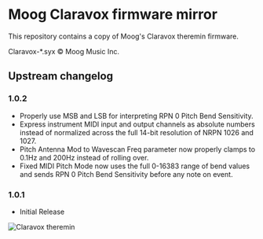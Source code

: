 # Moog Claravox firmware mirror
This repository contains a copy of Moog's Claravox theremin firmware.

Claravox-\*.syx © Moog Music Inc.

## Upstream changelog
### 1.0.2
- Properly use MSB and LSB for interpreting RPN 0 Pitch Bend Sensitivity.
- Express instrument MIDI input and output channels as absolute numbers instead
  of normalized across the full 14-bit resolution of NRPN 1026 and 1027.
- Pitch Antenna Mod to Wavescan Freq parameter now properly clamps to 0.1Hz and 200Hz instead of rolling over.
- Fixed MIDI Pitch Mode now uses the full 0-16383 range of bend values and
  sends RPN 0 Pitch Bend Sensitivity before any note on event.

### 1.0.1
- Initial Release

![Claravox theremin](https://thumbs.static-thomann.de/thumb/padthumb600x600/pics/bdb/505911/15658910_800.jpg)

